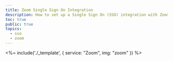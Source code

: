 ```yaml
---
title: Zoom Single Sign On Integration
description: How to set up a Single Sign On (SSO) integration with Zoom and Auth0.
toc: true
public: true
topics:
  - sso
  - zoom
---
```


<%= include('./_template', {
  service: "Zoom",
  img: "zoom"
}) %>
